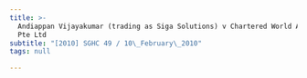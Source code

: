 ```yaml
---
title: >-
  Andiappan Vijayakumar (trading as Siga Solutions) v Chartered World Academy
  Pte Ltd
subtitle: "[2010] SGHC 49 / 10\_February\_2010"
tags: null

---
```


